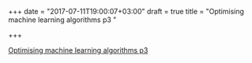 +++
date = "2017-07-11T19:00:07+03:00"
draft = true
title = "Optimising machine learning algorithms p3 "

+++

<p><a href="http://www.jamesbowman.me/post/optimising-machine-learning-algorithms-part3">Optimising machine learning algorithms p3 </a></p>